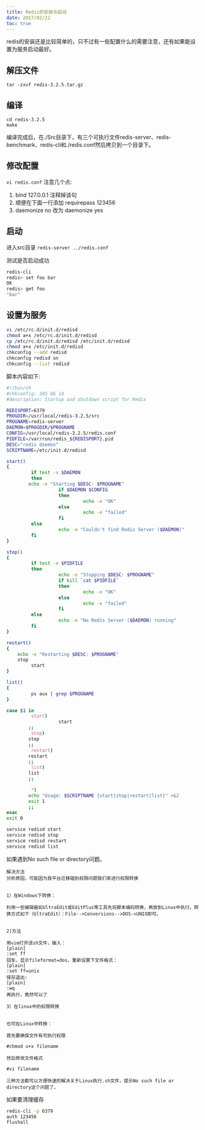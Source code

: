 ```yaml
---
title: Redis的安装与启动
date: 2017/02/22
toc: true
---
```


redis的安装还是比较简单的，只不过有一些配置什么的需要注意，还有如果能设置为服务启动最好。
<!--more-->
## 解压文件
`tar -zxvf redis-3.2.5.tar.gz`

## 编译
```
cd redis-3.2.5
make
```
编译完成后，在./Src目录下，有三个可执行文件redis-server、redis-benchmark、redis-cli和./redis.conf然后拷贝到一个目录下。

## 修改配置
`vi redis.conf`
注意几个点:
1. bind 127.0.0.1 注释掉该句
2. 顺便在下面一行添加 requirepass 123456
3. daemonize no 改为 daemonize yes

## 启动
进入src目录
`redis-server ../redis.conf`

测试是否启动成功
```sh
redis-cli
redis> set foo bar
OK
redis> get foo
"bar"
```

## 设置为服务
```sh
vi /etc/rc.d/init.d/redisd
chmod a+x /etc/rc.d/init.d/redisd
cp /etc/rc.d/init.d/redisd /etc/init.d/redisd
chmod a+x /etc/init.d/redisd
chkconfig --add redisd
chkconfig redisd on
chkconfig --list redisd
```

脚本内容如下:
```sh
#!/bin/sh
#chkconfig: 345 86 14
#description: Startup and shutdown script for Redis

REDISPORT=6379
PROGDIR=/usr/local/redis-3.2.5/src
PROGNAME=redis-server
DAEMON=$PROGDIR/$PROGNAME
CONFIG=/usr/local/redis-3.2.5/redis.conf
PIDFILE=/var/run/redis_${REDISPORT}.pid
DESC="redis daemon"
SCRIPTNAME=/etc/init.d/redisd

start()
{
         if test -x $DAEMON
         then
        echo -e "Starting $DESC: $PROGNAME"
                   if $DAEMON $CONFIG
                   then
                            echo -e "OK"
                   else
                            echo -e "failed"
                   fi
         else
                   echo -e "Couldn't find Redis Server ($DAEMON)"
         fi
}

stop()
{
         if test -e $PIDFILE
         then
                   echo -e "Stopping $DESC: $PROGNAME"
                   if kill `cat $PIDFILE`
                   then
                            echo -e "OK"
                   else
                            echo -e "failed"
                   fi
         else
                   echo -e "No Redis Server ($DAEMON) running"
         fi
}

restart()
{
    echo -e "Restarting $DESC: $PROGNAME"
    stop
         start
}

list()
{
         ps aux | grep $PROGNAME
}

case $1 in
         start)
                   start
        ;;
         stop)
        stop
        ;;
         restart)
        restart
        ;;
         list)
        list
        ;;

         *)
        echo "Usage: $SCRIPTNAME {start|stop|restart|list}" >&2
        exit 1
        ;;
esac
exit 0
```

```sh
service redisd start
service redisd stop
service redisd restart
service redisd list
```

如果遇到No such file or directory问题。

```
解决方法
分析原因，可能因为我平台迁移碰到权限问题我们来进行权限转换


1）在Windows下转换：

利用一些编辑器如UltraEdit或EditPlus等工具先将脚本编码转换，再放到Linux中执行。转换方式如下（UltraEdit）：File-->Conversions-->DOS->UNIX即可。


2)方法

用vim打开该sh文件，输入：
[plain]
:set ff
回车，显示fileformat=dos，重新设置下文件格式：
[plain]
:set ff=unix
保存退出:
[plain]
:wq
再执行，竟然可以了

3）在linux中的权限转换


也可在Linux中转换：

首先要确保文件有可执行权限

#chmod u+x filename

然后修改文件格式

#vi filename

三种方法都可以方便快速的解决关于Linux执行.sh文件，提示No such file or directory这个问题了。
```

如果要清理缓存
```sh
redis-cli -p 6379
auth 123456
flushall
```

